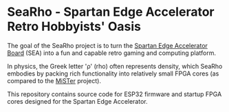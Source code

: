 
# SeaRho - Spartan Edge Accelerator Retro Hobbyists' Oasis

The goal of the SeaRho project is to turn the [Spartan Edge Accelerator Board](https://www.seeedstudio.com/Spartan-Edge-Accelerator-Board-p-4261.html) (SEA) into a fun and capable retro gaming and computing platform.

In physics, the Greek letter 'ρ' (rho) often represents density, which SeaRho embodies by packing rich functionality into relatively small FPGA cores (as compared to the [MiSTer](https://misterfpga.org/) project).

This repository contains source code for ESP32 firmware and startup FPGA cores designed for the Spartan Edge Accelerator.
